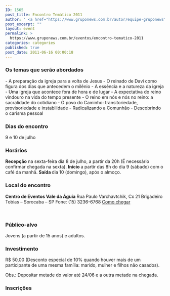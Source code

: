 ```yaml
---
ID: 1565
post_title: Encontro Temático 2011
author: ' <a href="https://www.gruponews.com.br/autor/equipe-gruponews" rel="tag">Equipe GrupoNews</a>'
post_excerpt: ""
layout: event
permalink: >
  https://www.gruponews.com.br/eventos/encontro-tematico-2011
categories: categories
published: true
post_date: 2011-06-16 00:00:18
---
```

<h3>Os temas que serão abordados</h3>
- A preparação da igreja para a volta de Jesus
- O reinado de Davi como figura dos dias que antecedem o milênio
- A essência e a natureza da igreja
- Uma igreja que acontece fora de hora e de lugar
- A expectativa do reino vindouro na vida do tempo presente
- O reino em nós e nós no reino: a sacralidade do cotidiano
- O povo do Caminho: transitoriedade, provisoriedade e instabilidade
- Radicalizando a Comunhão
- Descobrindo o carisma pessoal
<h3>Dias do encontro</h3>
9 e 10 de julho
<h3>Horários</h3>
<strong>Recepção</strong> na sexta-feira dia 8 de julho, a partir da 20h (É necessário confirmar chegada na sexta).
<strong>Início </strong>a partir das 8h do dia 9 (sábado) com o café da manhã.
<strong>Saída </strong>dia 10 (domingo), após o almoço.
<h3>Local do encontro</h3>
<strong>Centro de Eventos Vale da Águia</strong>
Rua Paulo Varchavtchik, Cx 21
Brigadeiro Tobias – Sorocaba – SP
Fone: (15) 3236-6768
<a href="http://www.gruponews.com.br/sitio-vale-da-aguia">Como chegar</a>

&nbsp;
<h3>Público-alvo<strong>
</strong></h3>
Jovens (a partir de 15 anos) e adultos.
<h3>Investimento</h3>
R$ 50,00 (Desconto especial de 10% quando houver mais de um participante de uma mesma família: marido, mulher e filhos não casados).

Obs.: Depositar metade do valor até 24/06 e a outra metade na chegada.
<h3>Inscrições</h3>
<!--cforms name="Inscrição - Encontro Temático 2011"-->